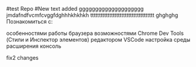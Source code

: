 #test Repo
#New text added gggggggggggggggggggg
jmdafndfvcmfcvggfdghhhkhkhkh
ttttttttttttttttttttttttttttttttttttt
ghghghg
Познакомиться с:

особенностями работы браузера
возможностями Chrome Dev Tools (Стили и Инспектор элементов)
редактором VSCode
настройка среды
расширения
консоль

fix2 changes